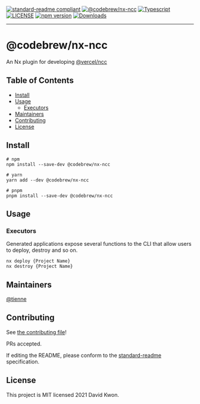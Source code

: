 [![standard-readme compliant](https://img.shields.io/badge/standard--readme-OK-green.svg?style=flat-square)](https://github.com/RichardLitt/standard-readme)
[![@codebrew/nx-ncc](https://img.shields.io/badge/%40codebrew-nx--ncc-green)](https://github.com/codebrewlab/nx-plugins/tree/master/packages/nx-ncc)
[![Typescript](https://badgen.net/badge/icon/typescript?icon=typescript&label)](https://www.typescriptlang.org/)
[![LICENSE](https://img.shields.io/npm/l/@codebrew/nx-aws-cdk.svg)](https://www.npmjs.com/package/@codebrew/nx-aws-cdk)
[![npm version](https://img.shields.io/npm/v/@codebrew/nx-ncc.svg)](https://www.npmjs.com/package/@codebrew/nx-ncc)
[![Downloads](https://img.shields.io/npm/dm/@codebrew/nx-ncc.svg)](https://www.npmjs.com/package/@codebrew/nx-ncc)

<hr>

# @codebrew/nx-ncc

An Nx plugin for developing [@vercel/ncc](https://github.com/vercel/ncc)

## Table of Contents

- [Install](#install)
- [Usage](#usage)
  - [Executors](#executors)
- [Maintainers](#maintainers)
- [Contributing](#contributing)
- [License](#license)

## Install

```shell
# npm
npm install --save-dev @codebrew/nx-ncc

# yarn
yarn add --dev @codebrew/nx-ncc

# pnpm
pnpm install --save-dev @codebrew/nx-ncc
```

## Usage

### Executors

Generated applications expose several functions to the CLI that allow users to deploy, destroy and so on.

```shell
nx deploy {Project Name}
nx destroy {Project Name}
```

## Maintainers

[@tienne](https://github.com/tienne)

## Contributing

See [the contributing file](../../contributing.md)!

PRs accepted.

If editing the README, please conform to the [standard-readme](https://github.com/RichardLitt/standard-readme) specification.

## License

This project is MIT licensed 2021 David Kwon.
